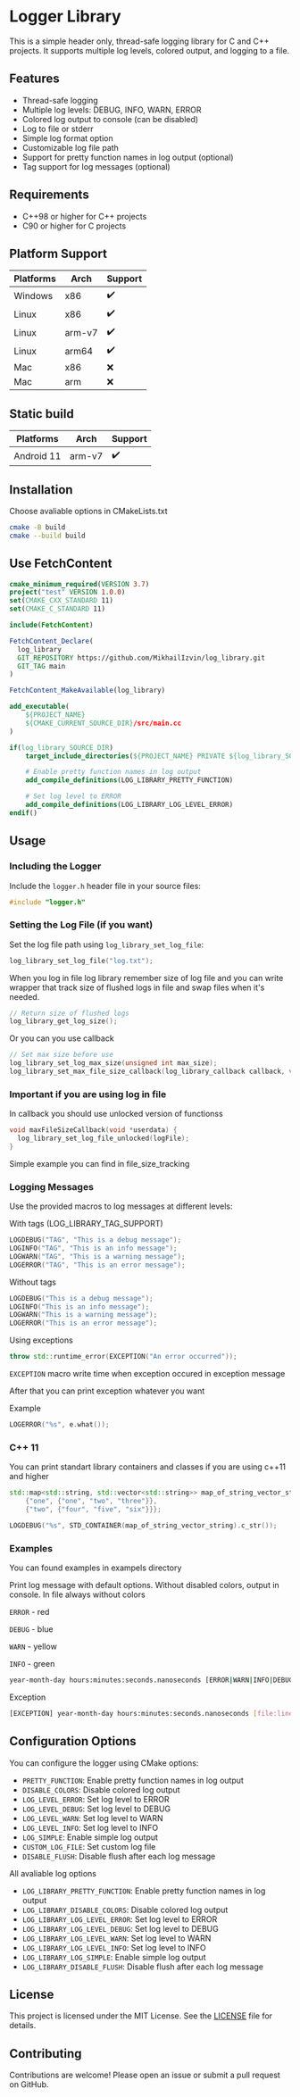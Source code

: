 # Logger Library

This is a simple header only, thread-safe logging library for C and C++ projects. It supports multiple log levels, colored output, and logging to a file.

## Features

- Thread-safe logging
- Multiple log levels: DEBUG, INFO, WARN, ERROR
- Colored log output to console (can be disabled)
- Log to file or stderr
- Simple log format option
- Customizable log file path
- Support for pretty function names in log output (optional)
- Tag support for log messages (optional)

## Requirements

- C++98 or higher for C++ projects
- C90 or higher for C projects

## Platform Support

| Platforms | Arch   | Support |
|-----------|--------|---------|
| Windows   | x86    | ✔️       |
| Linux     | x86    | ✔️       |
| Linux     | arm-v7 | ✔️       |
| Linux     | arm64  | ✔️       |
| Mac       | x86    | ❌      |
| Mac       | arm    | ❌      |

## Static build

| Platforms | Arch   | Support |
|-----------|--------|---------|
| Android 11| arm-v7 | ✔️       |

## Installation

Choose avaliable options in CMakeLists.txt

```sh
cmake -B build
cmake --build build
```

## Use FetchContent

```cmake
cmake_minimum_required(VERSION 3.7)
project("test" VERSION 1.0.0)
set(CMAKE_CXX_STANDARD 11)
set(CMAKE_C_STANDARD 11)

include(FetchContent)

FetchContent_Declare(
  log_library
  GIT_REPOSITORY https://github.com/MikhailIzvin/log_library.git
  GIT_TAG main
)

FetchContent_MakeAvailable(log_library)

add_executable(
    ${PROJECT_NAME}
    ${CMAKE_CURRENT_SOURCE_DIR}/src/main.cc
)

if(log_library_SOURCE_DIR)
    target_include_directories(${PROJECT_NAME} PRIVATE ${log_library_SOURCE_DIR}/include)

    # Enable pretty function names in log output
    add_compile_definitions(LOG_LIBRARY_PRETTY_FUNCTION)

    # Set log level to ERROR
    add_compile_definitions(LOG_LIBRARY_LOG_LEVEL_ERROR)
endif()
```

## Usage

### Including the Logger

Include the `logger.h` header file in your source files:
```cpp
#include "logger.h"
```

### Setting the Log File (if you want)

Set the log file path using `log_library_set_log_file`:
```cpp
log_library_set_log_file("log.txt");
```

When you log in file log library remember size of log file and you can write wrapper that track
size of flushed logs in file and swap files when it's needed. 


```cpp
// Return size of flushed logs
log_library_get_log_size();
```

Or you can you use callback

```cpp
// Set max size before use
log_library_set_log_max_size(unsigned int max_size);
log_library_set_max_file_size_callback(log_library_callback callback, void *userdata);
```

### Important if you are using log in file

In callback you should use unlocked version of functionss

```cpp
void maxFileSizeCallback(void *userdata) {
  log_library_set_log_file_unlocked(logFile);
}
```

Simple example you can find in file_size_tracking

### Logging Messages

Use the provided macros to log messages at different levels:

With tags (LOG_LIBRARY_TAG_SUPPORT)

```cpp
LOGDEBUG("TAG", "This is a debug message");
LOGINFO("TAG", "This is an info message");
LOGWARN("TAG", "This is a warning message");
LOGERROR("TAG", "This is an error message");
```

Without tags

```cpp
LOGDEBUG("This is a debug message");
LOGINFO("This is an info message");
LOGWARN("This is a warning message");
LOGERROR("This is an error message");
```

Using exceptions

```cpp
throw std::runtime_error(EXCEPTION("An error occurred"));
```

`EXCEPTION` macro write time when exception occured in exception message

After that you can print exception whatever you want

Example

```cpp
LOGERROR("%s", e.what());
```

### C++ 11

You can print standart library containers and classes if you are using c++11 and higher

```cpp
std::map<std::string, std::vector<std::string>> map_of_string_vector_string = {
    {"one", {"one", "two", "three"}},
    {"two", {"four", "five", "six"}}};

LOGDEBUG("%s", STD_CONTAINER(map_of_string_vector_string).c_str());
```

### Examples

You can found examples in exampels directory

Print log message with default options. Without disabled colors, output in console. In file always without colors

`ERROR` - red 

`DEBUG` - blue

`WARN` - yellow

`INFO` - green

```sh
year-month-day hours:minutes:seconds.nanoseconds [ERROR|WARN|INFO|DEBUG] [file:line] [function] message
```

Exception

```sh
[EXCEPTION] year-month-day hours:minutes:seconds.nanoseconds [file:line] [function] message
```

## Configuration Options

You can configure the logger using CMake options:

- `PRETTY_FUNCTION`: Enable pretty function names in log output
- `DISABLE_COLORS`: Disable colored log output
- `LOG_LEVEL_ERROR`: Set log level to ERROR
- `LOG_LEVEL_DEBUG`: Set log level to DEBUG
- `LOG_LEVEL_WARN`: Set log level to WARN
- `LOG_LEVEL_INFO`: Set log level to INFO
- `LOG_SIMPLE`: Enable simple log output
- `CUSTOM_LOG_FILE`: Set custom log file
- `DISABLE_FLUSH`: Disable flush after each log message

All avaliable log options

- `LOG_LIBRARY_PRETTY_FUNCTION`: Enable pretty function names in log output
- `LOG_LIBRARY_DISABLE_COLORS`: Disable colored log output
- `LOG_LIBRARY_LOG_LEVEL_ERROR`: Set log level to ERROR
- `LOG_LIBRARY_LOG_LEVEL_DEBUG`: Set log level to DEBUG
- `LOG_LIBRARY_LOG_LEVEL_WARN`: Set log level to WARN
- `LOG_LIBRARY_LOG_LEVEL_INFO`: Set log level to INFO
- `LOG_LIBRARY_LOG_SIMPLE`: Enable simple log output
- `LOG_LIBRARY_DISABLE_FLUSH`: Disable flush after each log message

## License

This project is licensed under the MIT License. See the [LICENSE](LICENSE) file for details.

## Contributing

Contributions are welcome! Please open an issue or submit a pull request on GitHub.
